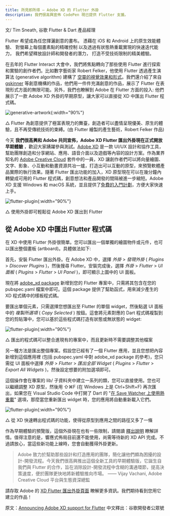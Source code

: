 ```yaml
---
title: 所見即所得 — Adobe XD 的 Flutter 外掛
description: 我們很高興宣佈 CodePen 現已提供 Flutter 支援。
---
```


文/ Tim Sneath, 谷歌 Flutter & Dart 產品經理

Flutter 希望成為任您揮灑創意的畫布。
憑藉在 iOS 和 Android 上的原生效能體驗、
對螢幕上每個畫素點的精確控制
以及透過有狀態熱重載實現的快速迭代能力，
我們希望釋放設計師和開發者的潛力，
打造不受技術限制的精美體驗。

在去年的 Flutter Interact 大會中，我們將焦點轉向了那些使用 Flutter 進行探索和實驗的創作者們。比如數字藝術家 Robert Felker，他使用 Flutter 透過產生演算法 (generative algorithm) 建構了 [空靈的視覺效果和形式](https://v.youku.com/v_show/id_XNDQ2ODg0OTYxMg==.html)。我們還介紹了來自 [gskinner](https://flutter.gskinner.com/) 等創意機構的作品，他們用一件件充滿創意的作品，展示了 Flutter 在表現形式方面的無限可能。另外，我們也瞭解到 Adobe 在 Flutter 方面的投入: 他們展示了一款 Adobe XD 外掛的早期原型，讓大家可以直接從 XD 中匯出 Flutter 程式碼。

![generative-artwork](https://files.flutter-io.cn/posts/flutter-cn/2020/announcing-adobe-xd-support-for-flutter/generative-artwork.png){:width="90%"}

△ Flutter 為創意提供了極富表現力的舞臺，創造者可以盡情呈現優美、原生的體驗，且不再受傳統技術的束縛。(由 Flutter 繪製的產生藝術，Robert Felker 作品)

今天 **我們很高興和 Adobe 共同宣佈，Adobe XD Flutter 匯出外掛現在正式開放早期體驗** ，歡迎大家踴躍參與測試。[Adobe XD](https://www.adobe.com/products/xd.html) 是一款 UI/UX 設計和協作工具，幫助團隊創造和分享網站、應用、語音介面以及遊戲等內容的設計方案。作為業界知名的 [Adobe Creative Cloud](https://www.adobe.com/creativecloud.html) 套件中的一員，XD 讓創作者們可以將向量繪圖、文字、影象、小互動和動畫資源共冶一爐，打造出可以互動的原型，來預覽軟體產品實際的執行效果。隨著 Flutter 匯出功能的加入，XD 原型現在可以在幾分鐘內轉變成可用的 Flutter 程式碼，創意想法和產品開發的間隔被進一步縮短。Adobe XD 支援 Windows 和 macOS 系統，並且提供了[免費的入門計劃](https://www.adobe.com/products/xd/compare-plans.html)，方便大家快速上手。

![flutter-plugin](https://files.flutter-io.cn/posts/flutter-cn/2020/announcing-adobe-xd-support-for-flutter/flutter-plugin.png){:width="90%"}

△ 使用外掛即可輕鬆從 Adobe XD 匯出到 Flutter

## 從 Adobe XD 中匯出 Flutter 程式碼

在 XD 中使用 Flutter 外掛很簡單。您可以匯出一個單獨的繪圖物件或元件，也可以匯出整個畫板 (artboard)。具體做法如下:

首先，安裝 Flutter 匯出外掛。在 Adobe XD 中，選擇 *外掛* > *發現外掛* ( *Plugins* > *Discover Plugins* )，然後搜尋 Flutter。安裝完成後，選擇 *外掛* > *Flutter* > *UI 面板* ( *Plugins* > *Flutter* > *UI Panel* )，即可顯示上圖中的 UI 面板。

現在將 [adobe_xd package](https://pub.flutter-io.cn/packages/adobe_xd) 新增到您的 Flutter 專案中，只需將其包含在您的 pubspec.yaml 檔案中即可。這個 package 提供了幫助函式，用來減少產生的 XD 程式碼中的樣板程式碼。

要匯出單個元素，只需選擇您想匯出至 Flutter 的單個 widget，然後點選 UI 面板中的 *複製所選項* ( *Copy Selected* ) 按鈕。這會將元素對應的 Dart 程式碼複製到您的剪貼簿中，您可以基於這些程式碼打造有狀態或無狀態的 widget:

![flutter-plugin](https://files.flutter-io.cn/posts/flutter-cn/2020/announcing-adobe-xd-support-for-flutter/export-demo.png){:width="90%"}

△ 匯出的程式碼可以整合進現有的專案中，而且更新時不需要調整其他檔案

另一種方法是匯出整個專案。假設您已經有了一個 Flutter 應用，並且您想把內容新增到這個應用裡 (包括 pubspec.yaml 中對 adobe_xd package 的參考)，您只需從 UI 面板中選擇 *外掛* > *Flutter* > *匯出全部 Widget* ( *Plugins* > *Flutter* > *Export All Widgets* )，然後設定想要的附加選項即可。

這個操作會在專案的 lib/ 子資料夾中建立一系列的類，您可以直接使用。您也可以繼續調整 XD 原型，然後用 ⇧⌘F (在 Windows 上是 Ctrl+Shift+F) 再次匯出，如果您在 Visual Studio Code 中打開了 Dart 的 "[在 Save Watcher 上使用熱重載](https://dartcode.org/docs/settings/#dartpreviewhotreloadonsavewatcher)" 選項，那麼當您重新匯出 widget 時，您的應用將自動重新載入它們。

![flutter-plugin](https://files.flutter-io.cn/posts/flutter-cn/2020/announcing-adobe-xd-support-for-flutter/live-demo.png){:width="90%"}

△ 從 XD 快速轉出程式碼的功能，使得從原型到應用之間的路徑又多了一條

作為早期體驗的預覽版，這個外掛現在也有一些限制，請閱讀 [釋出說明](https://github.com/AdobeXD/xd-to-flutter-plugin/blob/master/README.md#using-this-plugin) 瞭解詳情。值得注意的是，響應式佈局目前還不能使用，尚需等待新的 XD API 完成。不過請放心，當這些新功能上線時，您會自動獲得外掛更新。


> Adobe 致力於幫助那些設計和打造應用的團隊，簡化讓他們頗為困擾的設計-開發流程。今天我們很高興推出這個全新工具的早期體驗版，它誕生自我們與 Flutter 的合作，旨在消除設計-開發流程中含糊的溝通環節，提高決策速度，便於團隊更快地將新體驗推向市場。
—— Vijay Vachani, Adobe Creative Cloud 平台與生態資深總監

請存取 Adobe 的 [XD Flutter 匯出外掛頁面](https://github.com/AdobeXD/xd-to-flutter-plugin) 瞭解更多資訊。我們期待看到您用它建立的作品！

原文：[Announcing Adobe XD support for Flutter](https://medium.com/flutter/announcing-adobe-xd-support-for-flutter-4b3dd55ff40e) 
中文釋出：谷歌開發者公眾號
